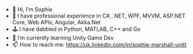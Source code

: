 - 👋 Hi, I’m Sophie
- 👀 I have professional experience in C#, .NET, WPF, MVVM, ASP.NET Core, Web APIs, Angular, Akka.Net
- 🕹️ I have dabbled in Python, MATLAB, C++ and Go
- 🌱 I’m currently learning Unity Game Dev
- 📫 How to reach me: https://uk.linkedin.com/in/sophie-marshall-unitt
